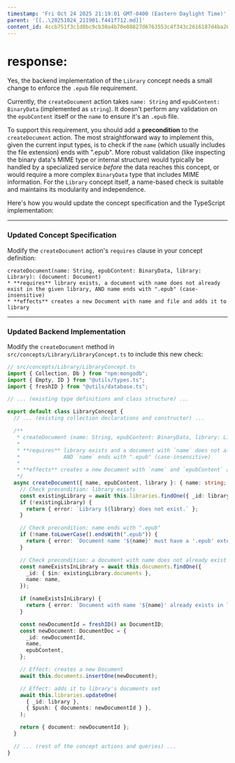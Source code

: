 ```yaml
---
timestamp: 'Fri Oct 24 2025 21:19:01 GMT-0400 (Eastern Daylight Time)'
parent: '[[..\20251024_211901.f441f712.md]]'
content_id: 4ccb751f3c1d8bc9cb30a4b70e08827d6763553c4f343c2616187d4ba2646814
---
```


# response:

Yes, the backend implementation of the `Library` concept needs a small change to enforce the `.epub` file requirement.

Currently, the `createDocument` action takes `name: String` and `epubContent: BinaryData` (implemented as `string`). It doesn't perform any validation on the `epubContent` itself or the `name` to ensure it's an `.epub` file.

To support this requirement, you should add a **precondition** to the `createDocument` action. The most straightforward way to implement this, given the current input types, is to check if the `name` (which usually includes the file extension) ends with ".epub". More robust validation (like inspecting the binary data's MIME type or internal structure) would typically be handled by a specialized service *before* the data reaches this concept, or would require a more complex `BinaryData` type that includes MIME information. For the `Library` concept itself, a name-based check is suitable and maintains its modularity and independence.

Here's how you would update the concept specification and the TypeScript implementation:

***

### Updated Concept Specification

Modify the `createDocument` action's `requires` clause in your concept definition:

```concept
createDocument(name: String, epubContent: BinaryData, library: Library): (document: Document)
* **requires** library exists, a document with name does not already exist in the given library, AND name ends with ".epub" (case-insensitive)
* **effects** creates a new Document with name and file and adds it to library
```

***

### Updated Backend Implementation

Modify the `createDocument` method in `src/concepts/Library/LibraryConcept.ts` to include this new check:

```typescript
// src/concepts/Library/LibraryConcept.ts
import { Collection, Db } from "npm:mongodb";
import { Empty, ID } from "@utils/types.ts";
import { freshID } from "@utils/database.ts";

// ... (existing type definitions and class structure) ...

export default class LibraryConcept {
  // ... (existing collection declarations and constructor) ...

  /**
   * createDocument (name: String, epubContent: BinaryData, library: LibraryID): (document: DocumentID)
   *
   * **requires** library exists and a document with `name` does not already exist in the given `library`,
   *              AND `name` ends with ".epub" (case-insensitive)
   *
   * **effects** creates a new Document with `name` and `epubContent` and adds it to the `library`; returns the new document's ID
   */
  async createDocument({ name, epubContent, library }: { name: string; epubContent: string; library: LibraryID }): Promise<{ document?: DocumentID; error?: string }> {
    // Check precondition: library exists
    const existingLibrary = await this.libraries.findOne({ _id: library });
    if (!existingLibrary) {
      return { error: `Library ${library} does not exist.` };
    }

    // Check precondition: name ends with ".epub"
    if (!name.toLowerCase().endsWith(".epub")) {
      return { error: `Document name '${name}' must have a '.epub' extension.` };
    }

    // Check precondition: a document with name does not already exist in the given library
    const nameExistsInLibrary = await this.documents.findOne({
      _id: { $in: existingLibrary.documents },
      name: name,
    });

    if (nameExistsInLibrary) {
      return { error: `Document with name '${name}' already exists in library ${library}.` };
    }

    const newDocumentId = freshID() as DocumentID;
    const newDocument: DocumentDoc = {
      _id: newDocumentId,
      name,
      epubContent,
    };

    // Effect: creates a new Document
    await this.documents.insertOne(newDocument);

    // Effect: adds it to library's documents set
    await this.libraries.updateOne(
      { _id: library },
      { $push: { documents: newDocumentId } },
    );

    return { document: newDocumentId };
  }

  // ... (rest of the concept actions and queries) ...
}
```
